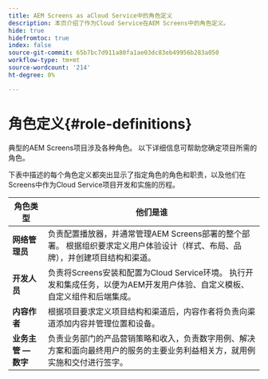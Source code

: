 ```yaml
---
title: AEM Screens as aCloud Service中的角色定义
description: 本页介绍了作为Cloud Service在AEM Screens中的角色定义。
hide: true
hidefromtoc: true
index: false
source-git-commit: 65b7bc7d911a80fa1ae03dc83eb49956b283a050
workflow-type: tm+mt
source-wordcount: '214'
ht-degree: 0%

---
```



# 角色定义{#role-definitions}

典型的AEM Screens项目涉及各种角色。 以下详细信息可帮助您确定项目所需的角色。

下表中描述的每个角色定义都突出显示了指定角色的角色和职责，以及他们在Screens中作为Cloud Service项目开发和实施的历程。

| 角色类型 | 他们是谁 |
|--- |--- |
| **网络管理员** | 负责配置播放器，并通常管理AEM Screens部署的整个部署。 根据组织要求定义用户体验设计（样式、布局、品牌），并创建项目结构和渠道。 |
| **开发人员** | 负责将Screens安装和配置为Cloud Service环境。 执行开发和集成任务，以便为AEM开发用户体验、自定义模板、自定义组件和后端集成。 |
| **内容作者** | 根据项目要求定义项目结构和渠道后，内容作者将负责向渠道添加内容并管理位置和设备。 |
| **业务主管 — 数字** | 负责业务部门的产品营销策略和收入，负责数字用例、解决方案和面向最终用户的服务的主要业务利益相关方，就用例实施和交付进行签字。 |
